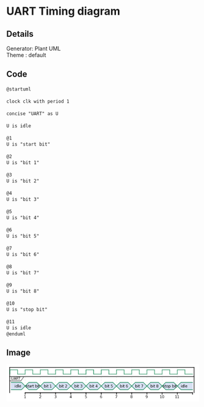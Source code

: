 # UART Timing diagram

## Details
Generator: Plant UML  
Theme : default 

## Code

```plantuml
@startuml

clock clk with period 1

concise "UART" as U

U is idle

@1
U is "start bit"

@2
U is "bit 1"

@3
U is "bit 2"

@4
U is "bit 3"

@5
U is "bit 4"

@6
U is "bit 5"

@7
U is "bit 6"

@8
U is "bit 7"

@9
U is "bit 8"

@10 
U is "stop bit"

@11
U is idle
@enduml
```

## Image

![Use case Diagram](UARTclock.png)